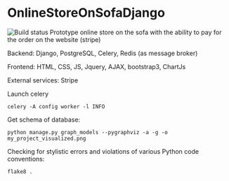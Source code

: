 # OnlineStoreOnSofaDjango
![Build status](https://github.com/AndrewErmakov/OnlineStoreOnSofaDjango/actions/workflows/online-store.yml/badge.svg)
Prototype online store on the sofa with the ability to pay for the order on the website (stripe)

Backend:
     Django, PostgreSQL, Celery, Redis (as message broker)

Frontend: 
    HTML, CSS, JS, Jquery, AJAX, bootstrap3, ChartJs

External services: Stripe

Launch celery

`celery -A config worker -l INFO`

Get schema of database:

`python manage.py graph_models --pygraphviz -a -g -o my_project_visualized.png`

Checking for stylistic errors and violations of various Python code conventions:

`flake8 .`